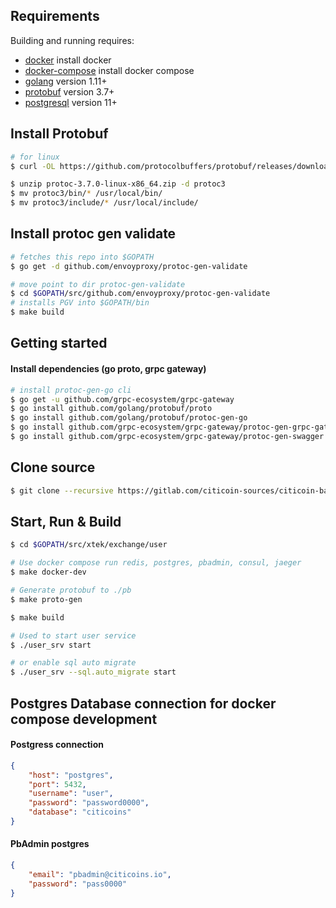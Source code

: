 ## Requirements

Building and running requires:

- [docker](https://docs.docker.com) install docker
- [docker-compose](https://docs.docker.com/compose/) install docker compose
- [golang](https://golang.org/) version 1.11+
- [protobuf](https://github.com/protocolbuffers/protobuf/releases) version 3.7+
- [postgresql](https://www.postgresql.org/download/) version 11+

## Install Protobuf

```sh
# for linux
$ curl -OL https://github.com/protocolbuffers/protobuf/releases/download/v3.7.0/protoc-3.7.0-linux-x86_64.zip

$ unzip protoc-3.7.0-linux-x86_64.zip -d protoc3
$ mv protoc3/bin/* /usr/local/bin/
$ mv protoc3/include/* /usr/local/include/
```

## Install protoc gen validate

```sh
# fetches this repo into $GOPATH
$ go get -d github.com/envoyproxy/protoc-gen-validate

# move point to dir protoc-gen-validate
$ cd $GOPATH/src/github.com/envoyproxy/protoc-gen-validate
# installs PGV into $GOPATH/bin
$ make build
```

## Getting started

#### Install dependencies (go proto, grpc gateway)

```sh
# install protoc-gen-go cli
$ go get -u github.com/grpc-ecosystem/grpc-gateway
$ go install github.com/golang/protobuf/proto
$ go install github.com/golang/protobuf/protoc-gen-go
$ go install github.com/grpc-ecosystem/grpc-gateway/protoc-gen-grpc-gateway
$ go install github.com/grpc-ecosystem/grpc-gateway/protoc-gen-swagger
```

## Clone source

```sh
$ git clone --recursive https://gitlab.com/citicoin-sources/citicoin-backend.git $GOPATH/src/xtek/exchange/user
```

## Start, Run & Build

```sh
$ cd $GOPATH/src/xtek/exchange/user

# Use docker compose run redis, postgres, pbadmin, consul, jaeger
$ make docker-dev

# Generate protobuf to ./pb
$ make proto-gen

$ make build

# Used to start user service
$ ./user_srv start

# or enable sql auto migrate
$ ./user_srv --sql.auto_migrate start
```

## Postgres Database connection for docker compose development

#### Postgress connection

```json
{
	"host": "postgres",
	"port": 5432,
	"username": "user",
	"password": "password0000",
	"database": "citicoins"
}
```

#### PbAdmin postgres

```json
{
	"email": "pbadmin@citicoins.io",
	"password": "pass0000"
}
```
